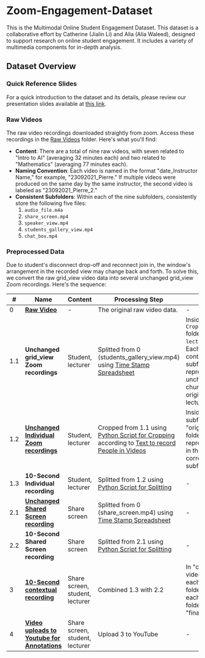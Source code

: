 # Zoom-Engagement-Dataset 

This is the Multimodal Online Student Engagement Dataset. This dataset is a collaborative effort by Catherine (Jialin Li) and Alia (Alia Waleed), designed to support research on online student engagement. It includes a variety of multimedia components for in-depth analysis.

## Dataset Overview

### Quick Reference Slides
For a quick introduction to the dataset and its details, please review our presentation slides available at [this link](https://docs.google.com/presentation/d/1oICvGvWpDMS1Ro6-yWFDrBTs-GKh_TB4LxYbBjpdD5Y/edit?usp=sharing).

### Raw Videos

The raw video recordings downloaded straightly from zoom. Access these recordings in the [Raw Videos](https://drive.google.com/drive/folders/12e2aJ3oW91NYt9XyptG9BrYOB44ag_Xr?usp=drive_link) folder. Here's what you'll find:

- **Content**: There are a total of nine raw videos, with seven related to "Intro to AI" (averaging 32 minutes each) and two related to "Mathematics" (averaging 77 minutes each).
- **Naming Convention**: Each video is named in the format "date_Instructor Name," for example, "23092021_Pierre." If multiple videos were produced on the same day by the same instructor, the second video is labeled as "23092021_Pierre_2."
- **Consistent Subfolders**: Within each of the nine subfolders, consistently store the following five files:
  1. `audio_file.m4a`
  2. `share_screen.mp4`
  3. `speaker_view.mp4`
  4. `students_gallery_view.mp4`
  5. `chat_box.mp4`

### Preprocessed Data
Due to student's disconnect drop-off and reconnect join in, the window's arrangement in the recorded view may change back and forth. To solve this, we convert the raw grid_view video data into several unchanged grid_view Zoom recordings. Here's the sequence:

| # | Name | Content | Processing Step | Notes |
|---|------|---------|-----------------|-------|
| 0 | [**Raw Video**](https://drive.google.com/drive/folders/12e2aJ3oW91NYt9XyptG9BrYOB44ag_Xr?usp=drive_link) | - | The original raw video data. | - |
| 1.1 | **Unchanged grid_view Zoom recordings** | Student, lecturer | Splitted from 0 (students_gallery_view.mp4) using [Time Stamp Spreadsheet](https://docs.google.com/spreadsheets/d/1pYKqmghlGIbarUW7rUkTX_hiaAkYlV_0R-ExDdXn0_c/edit#gid=0) | Inside the `Cropped_videos` folder, find the `lecture` folder. Each lecture contains subfolders representing unchanged chunks of the original lecture. |
| 1.2 | [**Unchanged Individual Zoom recordings**](https://drive.google.com/drive/folders/1QVx7_Nm5LzYlcQAmjdksaA283VB_LBP-?usp=share_link) | Student, lecturer | Cropped from 1.1 using [Python Script for Cropping](https://drive.google.com/file/d/1je9xFKXrH3lmTsdaFkkWXOuW9xnjE0tp/view?usp=share_link) according to [Text to record People in Videos](https://docs.google.com/spreadsheets/d/1kwJogK-am3mgfxi7gFUr6KqTaWl5ET8fBsAqks86ZKQ/edit?usp=share_link) | Inside each subfolder, the "original" folder represents 1.2 in the corresponding subfolder. |
| 1.3 | **10-Second Individual recording** | Student, lecturer | Splitted from 1.2 using [Python Script for Splitting](https://drive.google.com/file/d/18RaKtyPWgcPoat-nhkxFzW_z0JOlKncx/view?usp=drive_link) | - |
| 2.1 | [**Unchanged Shared Screen recording**](https://drive.google.com/drive/folders/1kZtNqy9UCAdt5JRcz0sCyDA0b9YTWylD?usp=share_link) | Share screen | Splitted from 0 (share_screen.mp4) using [Time Stamp Spreadsheet](https://docs.google.com/spreadsheets/d/1pYKqmghlGIbarUW7rUkTX_hiaAkYlV_0R-ExDdXn0_c/edit#gid=0) | - |
| 2.2 | **10-Second Shared Screen recording** | Share screen | Splitted from 2.1 using [Python Script for Splitting](https://drive.google.com/file/d/18RaKtyPWgcPoat-nhkxFzW_z0JOlKncx/view?usp=drive_link) | - |
| 3 | [**10-Second contextual recording**](https://drive.google.com/drive/folders/1OiT_cTSnfhF_PQ5bR3oGt0XUJs8D4-CF?usp=share_link) | Share screen, student, lecturer | Combined 1.3 with 2.2 | In "cropped video", find each lecture folder. Inside each lecture folder, find the "final" folder. |
| 4 | [**Video uploads to Youtube for Annotations**](https://docs.google.com/spreadsheets/d/1kwJogK-am3mgfxi7gFUr6KqTaWl5ET8fBsAqks86ZKQ/edit?usp=share_link) | Share screen, student, lecturer | Upload 3 to YouTube | - |
